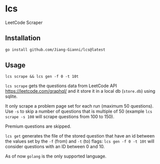 # lcs
LeetCode Scraper

## Installation

```bash
go install github.com/Jiang-Gianni/lcs@latest
```

## Usage

```
lcs scrape && lcs gen -f 0 -t 10t
```

`lcs scrape` gets the questions data from LeetCode API https://leetcode.com/graphql/ and it store it in a local db (`store.db`) using sqlite.

It only scrape a problem page set for each run (maximum 50 questions). Use `-s` to skip a number of questions that is multiple of 50 (example `lcs scrape -s 100` will scrape questions from 100 to 150).

Premium questions are skipped.

`lcs get` generates the file of the stored question that have an id between the values set by the `-f` (from) and `-t` (to) flags: `lcs gen -f 0 -t 10t` will consider questions with an ID between 0 and 10.

As of now `golang` is the only supported language.